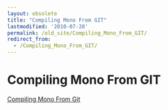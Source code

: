 ```yaml
---
layout: obsolete
title: "Compiling Mono From GIT"
lastmodified: '2010-07-28'
permalink: /old_site/Compiling_Mono_From_GIT/
redirect_from:
  - /Compiling_Mono_From_GIT/
---
```


Compiling Mono From GIT
=======================

[Compiling Mono From Git]({{site.github.url}}/old_site/Compiling_Mono_From_Git "Compiling Mono From Git")

